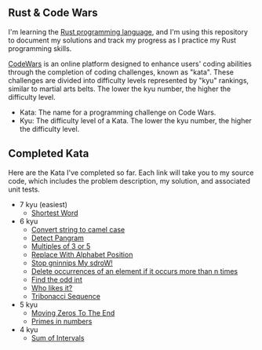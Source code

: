 ## Rust & Code Wars
I'm learning the [Rust programming language](https://www.rust-lang.org/), and I'm using this repository to document my solutions and track my progress as I practice my Rust programming skills.

[CodeWars](https://www.codewars.com/) is an online platform designed to enhance users' coding abilities through the completion of coding challenges, known as "kata". These challenges are divided into difficulty levels represented by "kyu" rankings, similar to martial arts belts. The lower the kyu number, the higher the difficulty level.
- Kata: The name for a programming challenge on Code Wars.
- Kyu: The difficulty level of a Kata. The lower the kyu number, the higher the difficulty level.

## Completed Kata
Here are the Kata I've completed so far. Each link will take you to my source code, which includes the problem description, my solution, and associated unit tests.
- 7 kyu (easiest)
  - [Shortest Word](src/find_short.rs)
- 6 kyu
  - [Convert string to camel case](src/to_camel_case.rs)
  - [Detect Pangram](src/is_pangram.rs)
  - [Multiples of 3 or 5](src/multiples_of_3_or_5.rs)
  - [Replace With Alphabet Position](src/alphabet_position.rs)
  - [Stop gninnips My sdroW!](src/spin_words.rs)
  - [Delete occurrences of an element if it occurs more than n times](src/delete_nth.rs)
  - [Find the odd int](src/find_odd.rs)
  - [Who likes it?](src/likes.rs)
  - [Tribonacci Sequence](src/tribonacci.rs)
- 5 kyu
  - [Moving Zeros To The End](src/move_zeros.rs)
  - [Primes in numbers](src/prime_factors.rs)
- 4 kyu
  - [Sum of Intervals](src/sum_intervals.rs)
